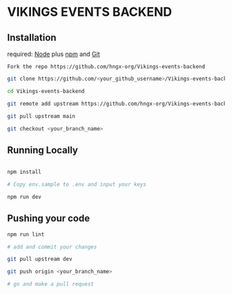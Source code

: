 # VIKINGS EVENTS BACKEND
## Installation

required: [Node](https://nodejs.org/dist/latest-v12.x/) plus [npm](https://docs.npmjs.com/) and [Git](https://git-scm.com/downloads)

```text
Fork the repo https://github.com/hngx-org/Vikings-events-backend
```

```bash
git clone https://github.com/<your_github_username>/Vikings-events-backend

cd Vikings-events-backend

git remote add upstream https://github.com/hngx-org/Vikings-events-backend.git  

git pull upstream main

git checkout <your_branch_name>
```

## Running Locally

```bash

npm install

# Copy env.sample to .env and input your keys

npm run dev

```


## Pushing your code

```bash
npm run lint

# add and commit your changes

git pull upstream dev

git push origin <your_branch_name>

# go and make a pull request
```
